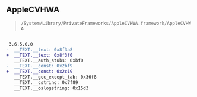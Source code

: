 ## AppleCVHWA

> `/System/Library/PrivateFrameworks/AppleCVHWA.framework/AppleCVHWA`

```diff

 3.6.5.0.0
-  __TEXT.__text: 0x8f3a8
+  __TEXT.__text: 0x8f3f0
   __TEXT.__auth_stubs: 0xbf0
-  __TEXT.__const: 0x2bf9
+  __TEXT.__const: 0x2c19
   __TEXT.__gcc_except_tab: 0x36f8
   __TEXT.__cstring: 0x7f89
   __TEXT.__oslogstring: 0x15d3

```
